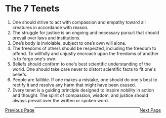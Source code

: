 <h1>The 7 Tenets</h1>

<ol>
  <li>One should strive to act with compassion and empathy toward all creatures in accordance with reason.</li>
  <li>The struggle for justice is an ongoing and necessary pursuit that should prevail over laws and institutions.</li>
  <li>One’s body is inviolable, subject to one’s own will alone.</li>
  <li>The freedoms of others should be respected, including the freedom to offend. To willfully and unjustly encroach upon the freedoms of another is to forgo one's own.</li>
  <li>Beliefs should conform to one's best scientific understanding of the world. One should take care never to distort scientific facts to fit one's beliefs.</li>
  <li>People are fallible. If one makes a mistake, one should do one's best to rectify it and resolve any harm that might have been caused.</li>
  <li>Every tenet is a guiding principle designed to inspire nobility in action and thought. The spirit of compassion, wisdom, and justice should always prevail over the written or spoken word.</li>
</ol>

<footer>
  <span style="float:left;"><a href="{{ site.github.url }}">Previous Page</a></span>
  <span style="float:right;"><a href="{{ site.github.url }}/holidays">Next Page</a></span>
</footer>
<hr/>
